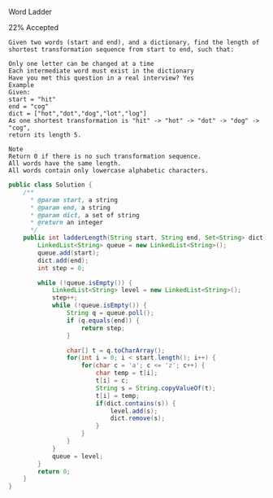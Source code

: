 Word Ladder

22% Accepted

	Given two words (start and end), and a dictionary, find the length of shortest transformation sequence from start to end, such that:

	Only one letter can be changed at a time
	Each intermediate word must exist in the dictionary
	Have you met this question in a real interview? Yes
	Example
	Given:
	start = "hit"
	end = "cog"
	dict = ["hot","dot","dog","lot","log"]
	As one shortest transformation is "hit" -> "hot" -> "dot" -> "dog" -> "cog",
	return its length 5.

	Note
	Return 0 if there is no such transformation sequence.
	All words have the same length.
	All words contain only lowercase alphabetic characters.

```java
public class Solution {
    /**
      * @param start, a string
      * @param end, a string
      * @param dict, a set of string
      * @return an integer
      */
    public int ladderLength(String start, String end, Set<String> dict) {
        LinkedList<String> queue = new LinkedList<String>();
        queue.add(start);
        dict.add(end);
        int step = 0;

        while (!queue.isEmpty()) {
            LinkedList<String> level = new LinkedList<String>();
            step++;
            while (!queue.isEmpty()) {
                String q = queue.poll();
                if (q.equals(end)) {
                    return step;
                }

                char[] t = q.toCharArray();
                for(int i = 0; i < start.length(); i++) {
                    for(char c = 'a'; c <= 'z'; c++) {
                        char temp = t[i];
                        t[i] = c;
                        String s = String.copyValueOf(t);
                        t[i] = temp;
                        if(dict.contains(s)) {
                            level.add(s);
                            dict.remove(s);
                        }
                    }
                }
            }
            queue = level;
        }
        return 0;
    }
}

```
